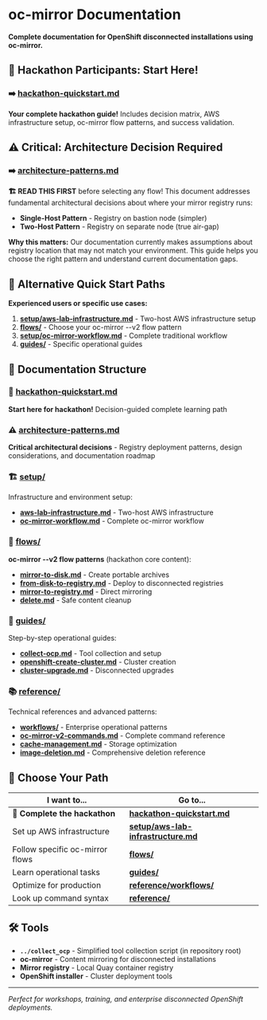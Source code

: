 # oc-mirror Documentation

**Complete documentation for OpenShift disconnected installations using oc-mirror.**

## 🎯 Hackathon Participants: Start Here!

### **➡️ [hackathon-quickstart.md](hackathon-quickstart.md)**

**Your complete hackathon guide!** Includes decision matrix, AWS infrastructure setup, oc-mirror flow patterns, and success validation.

## ⚠️ **Critical:** Architecture Decision Required

### **➡️ [architecture-patterns.md](architecture-patterns.md)**

**🏗️ READ THIS FIRST** before selecting any flow! This document addresses fundamental architectural decisions about where your mirror registry runs:

- **Single-Host Pattern** - Registry on bastion node (simpler)  
- **Two-Host Pattern** - Registry on separate node (true air-gap)

**Why this matters:** Our documentation currently makes assumptions about registry location that may not match your environment. This guide helps you choose the right pattern and understand current documentation gaps.

## 🚀 Alternative Quick Start Paths

**Experienced users or specific use cases:**

1. **[setup/aws-lab-infrastructure.md](setup/aws-lab-infrastructure.md)** - Two-host AWS infrastructure setup
2. **[flows/](flows/)** - Choose your oc-mirror --v2 flow pattern  
3. **[setup/oc-mirror-workflow.md](setup/oc-mirror-workflow.md)** - Complete traditional workflow
4. **[guides/](guides/)** - Specific operational guides

## 📁 Documentation Structure

### **🚀 [hackathon-quickstart.md](hackathon-quickstart.md)**
**Start here for hackathon!** Decision-guided complete learning path

### **⚠️ [architecture-patterns.md](architecture-patterns.md)**
**Critical architectural decisions** - Registry deployment patterns, design considerations, and documentation roadmap

### **🏗️ [setup/](setup/)**
Infrastructure and environment setup:
- **[aws-lab-infrastructure.md](setup/aws-lab-infrastructure.md)** - Two-host AWS infrastructure
- **[oc-mirror-workflow.md](setup/oc-mirror-workflow.md)** - Complete oc-mirror workflow

### **🔄 [flows/](flows/)**
**oc-mirror --v2 flow patterns** (hackathon core content):
- **[mirror-to-disk.md](flows/mirror-to-disk.md)** - Create portable archives  
- **[from-disk-to-registry.md](flows/from-disk-to-registry.md)** - Deploy to disconnected registries
- **[mirror-to-registry.md](flows/mirror-to-registry.md)** - Direct mirroring
- **[delete.md](flows/delete.md)** - Safe content cleanup

### **📖 [guides/](guides/)**  
Step-by-step operational guides:
- **[collect-ocp.md](guides/collect-ocp.md)** - Tool collection and setup
- **[openshift-create-cluster.md](guides/openshift-create-cluster.md)** - Cluster creation
- **[cluster-upgrade.md](guides/cluster-upgrade.md)** - Disconnected upgrades

### **📚 [reference/](reference/)**
Technical references and advanced patterns:
- **[workflows/](reference/workflows/)** - Enterprise operational patterns  
- **[oc-mirror-v2-commands.md](reference/oc-mirror-v2-commands.md)** - Complete command reference
- **[cache-management.md](reference/cache-management.md)** - Storage optimization
- **[image-deletion.md](reference/image-deletion.md)** - Comprehensive deletion reference

## 🎯 Choose Your Path

| I want to... | Go to... |
|---------------|----------|
| **🚀 Complete the hackathon** | **[hackathon-quickstart.md](hackathon-quickstart.md)** |
| Set up AWS infrastructure | **[setup/aws-lab-infrastructure.md](setup/aws-lab-infrastructure.md)** |
| Follow specific oc-mirror flows | **[flows/](flows/)** |
| Learn operational tasks | **[guides/](guides/)** |
| Optimize for production | **[reference/workflows/](reference/workflows/)** |
| Look up command syntax | **[reference/](reference/)** |

## 🛠️ Tools

- **`../collect_ocp`** - Simplified tool collection script (in repository root)
- **oc-mirror** - Content mirroring for disconnected installations
- **Mirror registry** - Local Quay container registry
- **OpenShift installer** - Cluster deployment tools

---

*Perfect for workshops, training, and enterprise disconnected OpenShift deployments.*
